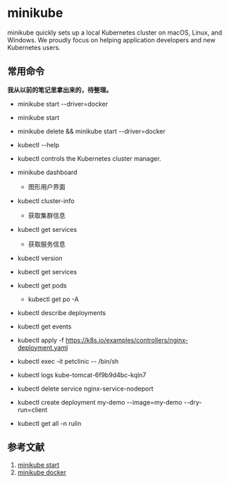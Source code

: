 # minikube

minikube quickly sets up a local Kubernetes cluster on macOS, Linux, and Windows. We proudly focus on helping application developers and new Kubernetes users.

## 常用命令

**我从以前的笔记里拿出来的，待整理。**

* minikube start --driver=docker
* minikube start
* minikube delete && minikube start --driver=docker

* kubectl --help
* kubectl controls the Kubernetes cluster manager.

* minikube dashboard
  * 图形用户界面

* kubectl cluster-info
  * 获取集群信息
* kubectl get services
  * 获取服务信息
* kubectl version
* kubectl get services
* kubectl get pods
  * kubectl get po -A
* kubectl describe deployments
* kubectl get events
* kubectl apply -f https://k8s.io/examples/controllers/nginx-deployment.yaml
* kubectl exec -it petclinic -- /bin/sh
* kubectl logs kube-tomcat-6f9b9d4bc-kqln7
* kubectl delete service nginx-service-nodeport
* kubectl create deployment my-demo --image=my-demo --dry-run=client
* kubectl get all -n rulin

## 参考文献

1. [minikube start](https://minikube.sigs.k8s.io/docs/start)
2. [minikube docker](https://minikube.sigs.k8s.io/docs/drivers/docker)
